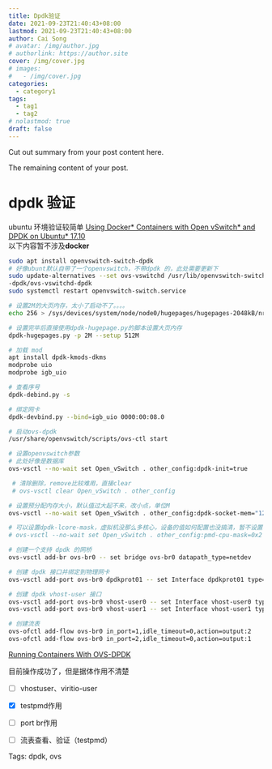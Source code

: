```yaml
---
title: Dpdk验证
date: 2021-09-23T21:40:43+08:00
lastmod: 2021-09-23T21:40:43+08:00
author: Cai Song
# avatar: /img/author.jpg
# authorlink: https://author.site
cover: /img/cover.jpg
# images:
#   - /img/cover.jpg
categories:
  - category1
tags:
  - tag1
  - tag2
# nolastmod: true
draft: false
---
```


Cut out summary from your post content here.

<!--more-->

The remaining content of your post.
# dpdk 验证
ubuntu 环境验证较简单
[Using Docker* Containers with Open vSwitch* and DPDK on Ubuntu* 17.10](https://software.intel.com/content/www/us/en/develop/articles/using-docker-containers-with-open-vswitch-and-dpdk-on-ubuntu-1710.html)  
以下内容暂不涉及**docker**

```bash
sudo apt install openvswitch-switch-dpdk
# 好像ubunt默认自带了一个openvswitch，不带dpdk 的，此处需要更新下
sudo update-alternatives --set ovs-vswitchd /usr/lib/openvswitch-switch
-dpdk/ovs-vswitchd-dpdk
sudo systemctl restart openvswitch-switch.service

# 设置2M的大页内存，太小了启动不了。。。。
echo 256 > /sys/devices/system/node/node0/hugepages/hugepages-2048kB/nr_hugepages

# 设置完毕后直接使用dpdk-hugepage.py的脚本设置大页内存
dpdk-hugepages.py -p 2M --setup 512M

# 加载 mod
apt install dpdk-kmods-dkms
modprobe uio
modprobe igb_uio

# 查看序号
dpdk-debind.py -s 

# 绑定网卡
dpdk-devbind.py --bind=igb_uio 0000:00:08.0

# 启动ovs-dpdk
/usr/share/openvswitch/scripts/ovs-ctl start

# 设置openvswitch参数
# 此处好像是数据库
ovs-vsctl --no-wait set Open_vSwitch . other_config:dpdk-init=true

 # 清除删除，remove比较难用，直接clear 
 # ovs-vsctl clear Open_vSwitch . other_config

# 设置预分配内存大小，默认值过大起不来，改小点，单位M
ovs-vsctl --no-wait set Open_vSwitch . other_config:dpdk-socket-mem="128"

# 可以设置dpdk-lcore-mask，虚拟机没那么多核心，设备的值如何配置也没搞清，暂不设置
# ovs-vsctl --no-wait set Open_vSwitch . other_config:pmd-cpu-mask=0x2

# 创建一个支持 dpdk 的网桥
ovs-vsctl add-br ovs-br0 -- set bridge ovs-br0 datapath_type=netdev

# 创建 dpdk 接口并绑定到物理网卡
ovs-vsctl add-port ovs-br0 dpdkprot01 -- set Interface dpdkprot01 type=dpdk options:dpdk-devargs=0000:00:08.0

# 创建 dpdk vhost-user 接口
ovs-vsctl add-port ovs-br0 vhost-user0 -- set Interface vhost-user0 type=dpdkvhostuser
ovs-vsctl add-port ovs-br0 vhost-user1 -- set Interface vhost-user1 type=dpdkvhostuser

# 创建流表
ovs-ofctl add-flow ovs-br0 in_port=1,idle_timeout=0,action=output:2
ovs-ofctl add-flow ovs-br0 in_port=2,idle_timeout=0,action=output:1
```
[Running Containers With OVS-DPDK](https://www.cnblogs.com/dream397/p/13964154.html "ovs-dpdk")

目前操作成功了，但是据体作用不清楚

- [ ] vhostuser、viritio-user
- [x] testpmd作用
- [ ] port br作用
- [ ] 流表查看、验证（testpmd）



Tags:
  dpdk, ovs